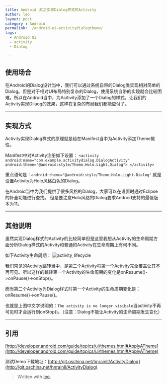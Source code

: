 ```yaml
---
title: Android UI之实现Dialog样式的Activity
author: leo
layout: post
category : Android
permalink:  /android-ui-activitydialogtheme/
tags: 
  - Android UI
  - activity
  - Dialog

---
```






使用场合
---
在Android的Dialog设计当中，我们可以通过系统自带的Dialog类实现相对简单的Dialog。但是对于相对UI布局特别复杂的Dialog，使用系统自带的实现就会比较困难。所以在Android当中，为Acitivity添加了一个Dialog的样式。让我们的Activity实现Dilaog的效果，这样在复杂的布局我们都能应付了。

<!--more-->
---
实现方式
---
Activity实现Dialog样式的原理就是给在Manifest当中为Activity添加Theme属性。

Manifest中对Activity注册如下设置：
	`<activity
		android:name="com.example.activitydialog.DialogActivity"
		android:theme="@android:style/Theme.Holo.Light.Dialog">
	</activity>`

重点语句是：`android:theme="@android:style/Theme.Holo.Light.Dialog"` 就是设置Activity为Holo风格白色的Dialog。

在Android当中为我们提供了很多风格的Dialog，大家可以在设置时通过Eclipse的补全功能进行查找。
但是要注意Holo风格的Dialog要求Android支持的最低版本为11。

---
其他说明
---
虽然实现Dialog样式的Activity的比较简单但是这里我想从Activity的生命周期方面分析Dialog样式的Activity和普通的Activity在生命周期上有何不同。

如下Activity生命周期：
![activity_lifecycle](http://developer.android.com/images/activity_lifecycle.png "activity_lifecycle")

我们常见的Activity跳转当中，是第二个Activity将第一个Activity完全覆盖让其不再可见。所以这样的跳转第一个Activity的生命周期的变化是onResume()->onPause()->onStop()。

而当第二个Activity为Dialog样式时第一个Activity的生命周期变化是：onResume()->onPause()。

也就是上图中文字说明的：`The activity is no longer visibale`当activity不再可见时才会运行到onStop()。（注意：Dialog不能让Activity的生命周期发生变化）

---
引用
---
[http://developer.android.com/guide/topics/ui/themes.html#ApplyATheme](http://developer.android.com/guide/topics/ui/themes.html#ApplyATheme)

测试Demo下载地址：[http://git.oschina.net/hnrainll/ActivityDialog](http://git.oschina.net/hnrainll/ActivityDialog)

> Written with [leo](http://hnrainll.cnblogs.com/).